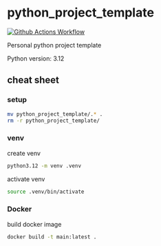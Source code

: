 # python_project_template

[![Github Actions Workflow](https://github.com/DiogoCarapito/python_project_template/actions/workflows/main.yaml/badge.svg)](https://github.com/DiogoCarapito/python_project_template/actions/workflows/main.yaml)

Personal python project template

Python version: 3.12

## cheat sheet

### setup

```bash
mv python_project_template/.* .
rm -r python_project_template/
```

### venv

create venv

```bash
python3.12 -m venv .venv
```

activate venv

```bash
source .venv/bin/activate
```

### Docker

build docker image

```bash
docker build -t main:latest .
```
